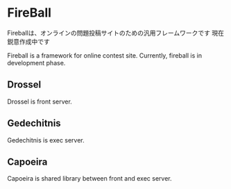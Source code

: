 FireBall
==========

Fireballは、オンラインの問題投稿サイトのための汎用フレームワークです
現在鋭意作成中です

Fireball is a framework for online contest site.
Currently, fireball is in development phase.


Drossel
----------

Drossel is front server.


Gedechitnis
----------

Gedechitnis is exec server.


Capoeira
----------

Capoeira is shared library between front and exec server.

